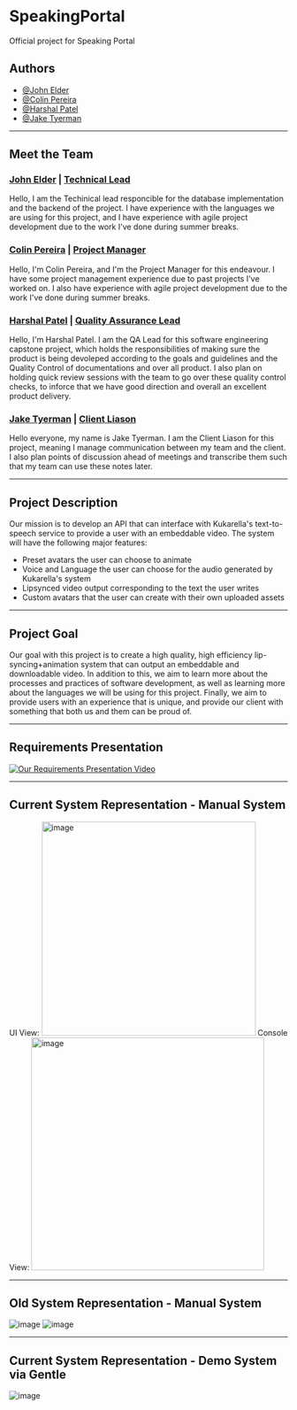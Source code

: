# SpeakingPortal
Official project for Speaking Portal

## Authors

- [@John Elder](https://github.com/justchecking)
- [@Colin Pereira](https://github.com/ZuShi0)
- [@Harshal Patel](https://github.com/Harshal609)
- [@Jake Tyerman](https://github.com/jtyrmn)  

<hr>

## Meet the Team

### <u>John Elder</u> | <u>Technical Lead</u>
Hello, I am the Techinical lead responcible for the database implementation and the backend of the project. I have experience with the languages we are using for this project, and I have experience with agile project development due to the work I've done during summer breaks.

### <u>Colin Pereira</u> | <u>Project Manager</u>
Hello, I'm Colin Pereira, and I'm the Project Manager for this endeavour. I have some project management experience due to past projects I've worked on. I also have experience with agile project development due to the work I've done during summer breaks.

### <u>Harshal Patel</u> | <u>Quality Assurance Lead</u>
Hello, I'm Harshal Patel. I am the QA Lead for this software engineering capstone project, which holds the responsibilities of making sure the product is being devoleped according to the goals and guidelines and the Quality Control of documentations and over all product. I also plan on holding quick review sessions with the team to go over these quality control checks, to inforce that we have good direction and overall an excellent product delivery. 

### <u>Jake Tyerman</u> | <u>Client Liason</u>
Hello everyone, my name is Jake Tyerman. I am the Client Liason for this project, meaning I manage communication between my team and the client. I also plan points of discussion ahead of meetings and transcribe them such that my team can use these notes later.

<hr>

## Project Description
Our mission is to develop an API that can interface with Kukarella's text-to-speech service to provide a user with an embeddable video. 
The system will have the following major features:
- Preset avatars the user can choose to animate
- Voice and Language the user can choose for the audio generated by Kukarella's system
- Lipsynced video output corresponding to the text the user writes
- Custom avatars that the user can create with their own uploaded assets

<hr>

## Project Goal
Our goal with this project is to create a high quality, high efficiency lip-syncing+animation system that can output an embeddable and downloadable video. In addition to this, we aim to learn more about the processes and practices of software development, as well as learning more about the languages we will be using for this project. Finally, we aim to provide users with an experience that is unique, and provide our client with something that both us and them can be proud of. 

<hr>

## Requirements Presentation
[![Our Requirements Presentation Video](https://img.youtube.com/vi/XMRiSXsde8I/0.jpg)](https://www.youtube.com/watch?v=XMRiSXsde8I)

<hr>

## Current System Representation - Manual System
UI View:
<img width="387" alt="image" src="https://user-images.githubusercontent.com/77311787/215165125-3e7a8747-f64a-4129-995a-dc55ca6d136e.png">
Console View:
<img width="421" alt="image" src="https://user-images.githubusercontent.com/77311787/215165332-3add0e36-bbc5-43d4-ba2b-279027a41b29.png">

<hr>

## Old System Representation - Manual System
![image](https://user-images.githubusercontent.com/77311787/205389196-afd933c9-23f0-42cd-ab1b-0e3241c783bb.png)
![image](https://user-images.githubusercontent.com/77311787/205389453-0f437e97-d5ae-43b5-a1f1-a59116682ba5.png)

<hr>

## Current System Representation - Demo System via Gentle
![image](https://user-images.githubusercontent.com/77311787/205390000-b01f5ffc-d4d9-4dfc-9c3d-c585cdfc3399.png)

